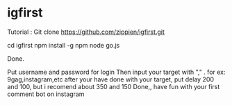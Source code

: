 # igfirst

Tutorial :
Git clone https://github.com/zippien/igfirst.git

cd igfirst
npm install -g npm
node go.js

Done.

Put username and password for login
Then input your target with "," . for ex: 9gag,instagram,etc
after your have done with your target, put delay 200 and 100, but i recomend about 350 and 150
Done,, have fun with your first comment bot on instagram
